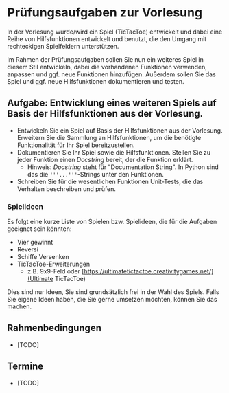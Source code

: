 # Prüfungsaufgaben zur Vorlesung

In der Vorlesung wurde/wird ein Spiel (TicTacToe) entwickelt und dabei eine Reihe von
Hilfsfunktionen entwickelt und benutzt, die den Umgang mit rechteckigen Spielfeldern
unterstützen.

Im Rahmen der Prüfungsaufgaben sollen Sie nun ein weiteres Spiel in diesem Stil
entwickeln, dabei die vorhandenen Funktionen verwenden, anpassen und ggf.
neue Funktionen hinzufügen.
Außerdem sollen Sie das Spiel und ggf. neue Hilfsfunktionen dokumentieren und testen.

## Aufgabe: Entwicklung eines weiteren Spiels auf Basis der Hilfsfunktionen aus der Vorlesung.

- Entwickeln Sie ein Spiel auf Basis der Hilfsfunktionen aus der Vorlesung.
  Erweitern Sie die Sammlung an Hilfsfunktionen, um die benötigte Funktionalität
  für Ihr Spiel bereitzustellen.
- Dokumentieren Sie Ihr Spiel sowie die Hilfsfunktionen.
  Stellen Sie zu jeder Funktion einen *Docstring* bereit, der die Funktion erklärt.
  - Hinweis: *Docstring* steht für "Documentation String".
    In Python sind das die `'''...'''`-Strings unter den Funktionen.
- Schreiben Sie für die wesentlichen Funktionen Unit-Tests,
  die das Verhalten beschreiben und prüfen.

### Spielideen
 
 Es folgt eine kurze Liste von Spielen bzw. Spielideen, die für die Aufgaben geeignet
 sein könnten:

 - Vier gewinnt
 - Reversi
 - Schiffe Versenken
 - TicTacToe-Erweiterungen
   - z.B. 9x9-Feld oder [https://ultimatetictactoe.creativitygames.net/](Ultimate TicTacToe)

Dies sind nur Ideen, Sie sind grundsätzlich frei in der Wahl des Spiels.
Falls Sie eigene Ideen haben, die Sie gerne umsetzen möchten, können Sie das machen.

## Rahmenbedingungen
- [TODO]

## Termine
- [TODO]
